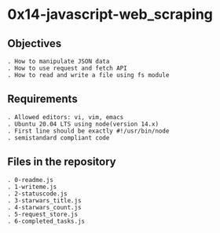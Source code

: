 # 0x14-javascript-web_scraping

## Objectives
    . How to manipulate JSON data
    . How to use request and fetch API
    . How to read and write a file using fs module

## Requirements

	. Allowed editors: vi, vim, emacs
    . Ubuntu 20.04 LTS using node(version 14.x)
    . First line should be exactly #!/usr/bin/node
    . semistandard compliant code


## Files in the repository

    . 0-readme.js
    . 1-writeme.js
    . 2-statuscode.js
    . 3-starwars_title.js
    . 4-starwars_count.js
    . 5-request_store.js
    . 6-completed_tasks.js
